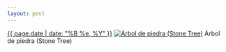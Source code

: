 ```yaml
---
layout: post
---
```


<p>
  <time><a href="/153">{{ page.date | date: "%B %e, %Y" }}</a></time>
  <a href="/153"><img src="{{ site.assets_url }}/153-640.jpg" srcset="{{ site.assets_url }}/153-1280.jpg 1280w, {{ site.assets_url }}/153-960.jpg 960w, {{ site.assets_url }}/153-640.jpg 640w, {{ site.assets_url }}/153-320.jpg 320w" sizes="(min-width: 700px) 50vw, calc(100vw - 2rem)" alt="Árbol de piedra (Stone Tree)" /></a>
  <span>Árbol de piedra (Stone Tree)</span>
</p>
